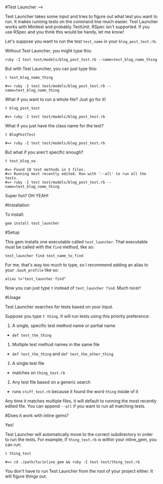 #Test Launcher -->

Test Launcher takes some input and tries to figure out what test you want to run. It makes running tests on the command line much easier.  Test Launcher works with Minitest and probably TestUnit.  RSpec isn't supported.  If you use RSpec and you think this would be handy, let me know!

Let's suppose you want to run the test `test_name` in your `blog_post_test.rb`.  

Without Test Launcher, you might type this:

```
ruby -I test test/models/blog_post_test.rb --name=test_blog_name_thing
```

But with Test Launcher, you can just type this:

```
t test_blog_name_thing

#=> ruby -I test test/models/blog_post_test.rb --name=test_blog_name_thing
```

What if you want to run a whole file?  Just go for it!

```
t blog_post_test

#=> ruby -I test test/models/blog_post_test.rb
```

What if you just have the class name for the test?

```
t BlogPostTest

#=> ruby -I test test/models/blog_post_test.rb
```

But what if you aren't specific enough?

```
t test_blog_na

#=> Found 10 test methods in 3 files.
#=> Running most recently edited. Run with '--all' to run all the tests.
#=> ruby -I test test/models/blog_post_test.rb --name=test_blog_name_thing
```

Super fun? OH YEAH!

#Installation

To install:

```
gem install test_launcher
```

#Setup

This gem installs one executable called `test_launcher`.  That executable must be called with the `find` method, like so:

```
test_launcher find test_name_to_find
```

For me, that's way too much to type, so I recommend adding an alias to your `.bash_profile` like so:

```
alias t="test_launcher find"
```

Now you can just type `t` instead of `test_launcher find`.  Much nicer!

#Usage

Test Launcher searches for tests based on your input.

Suppose you type `t thing`.  It will run tests using this priority preference:

1. A single, specific test method name or partial name
  - `def test_the_thing`

1. Multiple test method names in the same file
  - `def test_the_thing` and `def test_the_other_thing`

1. A single test file
  - matches on `thing_test.rb`

1. Any test file based on a generic search
  - runs `stuff_test.rb` because it found the word `thing` inside of it

Any time it matches multiple files, it will default to running the most recently edited file.  You can append `--all` if you want to run all matching tests.

#Does it work with inline gems?

Yes!

Test Launcher will automatically move to the correct subdirectory in order to run the tests.  For example, if `thing_test.rb` is within your inline_gem, you can run:


```
t thing_test

#=> cd ./path/to/inline_gem && ruby -I test test/thing_test.rb
```

You don't have to run Test Launcher from the root of your project either.  It will figure things out.

